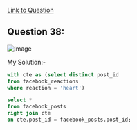 [Link to Question](https://platform.stratascratch.com/coding/10087-find-all-posts-which-were-reacted-to-with-a-heart?code_type=1)

## Question 38:

![image](https://user-images.githubusercontent.com/100412162/200647097-e0205eba-efa5-41ea-b2d9-d8774f07e785.png)


My Solution:-

~~~~sql
with cte as (select distinct post_id
from facebook_reactions
where reaction = 'heart')

select *
from facebook_posts
right join cte
on cte.post_id = facebook_posts.post_id;
~~~~
